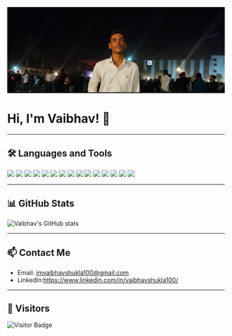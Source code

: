 <img src="https://github.com/imvaibhav100/-imvaibhav100/blob/main/myphoto.png" />

# Hi, I'm Vaibhav! 👋



---

## 🛠️ Languages and Tools

<img src="https://img.shields.io/badge/HTML5-E34F26?style=for-the-badge&logo=html5&logoColor=white"/>
<img src="https://img.shields.io/badge/CSS3-1572B6?style=for-the-badge&logo=css3&logoColor=white"/>
<img src="https://img.shields.io/badge/TailwindCSS-38B2AC?style=for-the-badge&logo=tailwind-css&logoColor=white"/>
<img src="https://img.shields.io/badge/JavaScript-F7DF1E?style=for-the-badge&logo=javascript&logoColor=black"/>
<img src="https://img.shields.io/badge/React-20232A?style=for-the-badge&logo=react&logoColor=61DAFB"/>
<img src="https://img.shields.io/badge/DSA-000000?style=for-the-badge"/>
<img src="https://img.shields.io/badge/Algorithms-000000?style=for-the-badge"/>
<img src="https://img.shields.io/badge/MongoDB-4EA94B?style=for-the-badge&logo=mongodb&logoColor=white"/>
<img src="https://img.shields.io/badge/SQL-4479A1?style=for-the-badge&logo=postgresql&logoColor=white"/>
<img src="https://img.shields.io/badge/Java-007396?style=for-the-badge&logo=java&logoColor=white"/>
<img src="https://img.shields.io/badge/C++-00599C?style=for-the-badge&logo=c%2B%2B&logoColor=white"/>
<img src="https://img.shields.io/badge/Git-F05032?style=for-the-badge&logo=git&logoColor=white"/>
<img src="https://img.shields.io/badge/GitHub-181717?style=for-the-badge&logo=github&logoColor=white"/>
<img src="https://img.shields.io/badge/Thymeleaf-005F0F?style=for-the-badge&logo=thymeleaf&logoColor=white"/>
<img src="https://img.shields.io/badge/Spring_Boot-6DB33F?style=for-the-badge&logo=spring-boot&logoColor=white"/>

---

## 📊 GitHub Stats

![Vaibhav's GitHub stats](https://github-readme-stats.vercel.app/api?username=imvaibhav100&show_icons=true&theme=radical)

---

## 📫 Contact Me

- Email: imvaibhavshukla100@gmail.com
- LinkedIn:https://www.linkedin.com/in/vaibhavshukla100/

---

## 👀 Visitors

![Visitor Badge](https://komarev.com/ghpvc/?username=imvaibhav100&style=flat-square)

